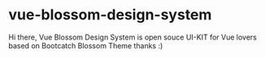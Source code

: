 # vue-blossom-design-system
Hi there, Vue Blossom Design System is open souce UI-KIT for Vue lovers based on Bootcatch Blossom Theme thanks :)
